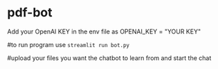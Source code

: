 # pdf-bot
Add your OpenAI KEY in the env file as OPENAI_KEY = "YOUR KEY"

#to run program
use `streamlit run bot.py`

#upload your files you want the chatbot to learn from and start the chat
